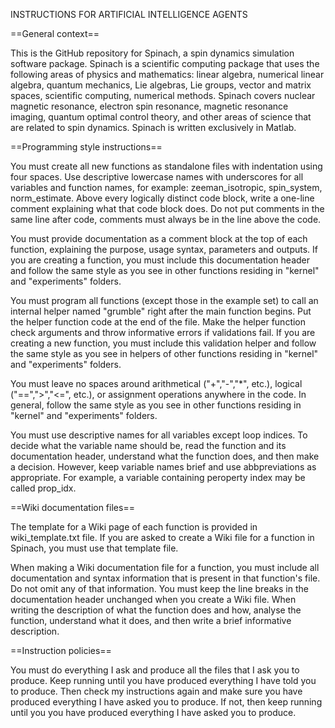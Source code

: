 INSTRUCTIONS FOR ARTIFICIAL INTELLIGENCE AGENTS


==General context==

This is the GitHub repository for Spinach, a spin dynamics simulation software package. Spinach is a scientific computing package that uses the following areas of physics and mathematics: linear algebra, numerical linear algebra, quantum mechanics, Lie algebras, Lie groups, vector and matrix spaces, scientific computing, numerical methods. Spinach covers nuclear magnetic resonance, electron spin resonance, magnetic resonance imaging, quantum optimal control theory, and other areas of science that are related to spin dynamics. Spinach is written exclusively in Matlab.


==Programming style instructions==

You must create all new functions as standalone files with indentation using four spaces. Use descriptive lowercase names with underscores for all variables and function names, for example: zeeman_isotropic, spin_system, norm_estimate. Above every logically distinct code block, write a one-line comment explaining what that code block does. Do not put comments in the same line after code, comments must always be in the line above the code.

You must provide documentation as a comment block at the top of each function, explaining the purpose, usage syntax, parameters and outputs. If you are creating a function, you must include this documentation header and follow the same style as you see in other functions residing in "kernel" and "experiments" folders. 

You must program all functions (except those in the example set) to call an internal helper named "grumble" right after the main function begins. Put the helper function code at the end of the file. Make the helper function check arguments and throw informative errors if validations fail. If you are creating a new function, you must include this validation helper and follow the same style as you see in helpers of other functions residing in "kernel" and "experiments" folders.

You must leave no spaces around arithmetical ("+","-","*", etc.), logical ("==",">","<=", etc.), or assignment operations anywhere in the code. In general, follow the same style as you see in other functions residing in "kernel" and "experiments" folders.

You must use descriptive names for all variables except loop indices. To decide what the variable name should be, read the function and its documentation header, understand what the function does, and then make a decision. However, keep variable names brief and use abbpreviations as appropriate. For example, a variable containing peroperty index may be called prop_idx.  
 

==Wiki documentation files==

The template for a Wiki page of each function is provided in wiki_template.txt file. If you are asked to create a Wiki file for a function in Spinach, you must use that template file. 

When making a Wiki documentation file for a function, you must include all documentation and syntax information that is present in that function's file. Do not omit any of that information. You must keep the line breaks in the documentation header unchanged when you create a Wiki file. When writing the description of what the function does and how, analyse the function, understand what it does, and then write a brief informative description. 


==Instruction policies==

You must do everything I ask and produce all the files that I ask you to produce. Keep running until you have produced everything I have told you to produce. Then check my instructions again and make sure you have produced everything I have asked you to produce. If not, then keep running until you you have produced everything I have asked you to produce.



